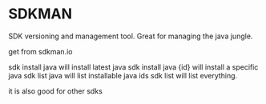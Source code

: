 # SDKMAN

SDK versioning and management tool. Great for managing the java jungle.

get from sdkman.io

sdk install java will install latest java
sdk install java {id} will install a specific java
sdk list java will list installable java ids
sdk list will list everything. 


it is also good for other sdks
